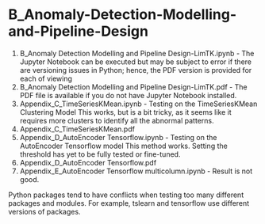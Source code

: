 # B_Anomaly-Detection-Modelling-and-Pipeline-Design
1. B_Anomaly Detection Modelling and Pipeline Design-LimTK.ipynb - The Jupyter Notebook can be executed but may be subject to error if there are versioning issues in Python; hence, the PDF version is provided for each of viewing
2. B_Anomaly Detection Modelling and Pipeline Design-LimTK.pdf - The PDF file is available if you do not have Jupyter Notebook installed.
3. Appendix_C_TimeSeriesKMean.ipynb - Testing on the TimeSeriesKMean Clustering Model This works, but is a bit tricky, as it seems like it requires more clusters to identify all the abnormal patterns. 
4. Appendix_C_TimeSeriesKMean.pdf
5. Appendix_D_AutoEncoder Tensorflow.ipynb - Testing on the AutoEncoder Tensorflow model This method works. Setting the threshold has yet to be fully tested or fine-tuned. 
6. Appendix_D_AutoEncoder Tensorflow.pdf
7. Appendix_E_AutoEncoder Tensorflow multicolumn.ipynb - Result is not good.

Python packages tend to have conflicts when testing too many different packages and modules. For example, tslearn and tensorflow use different versions of packages.
